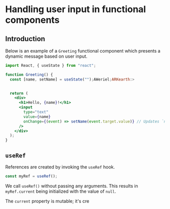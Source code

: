 # Handling user input in functional components

## Introduction

Below is an example of a `Greeting` functional component which presents a dynamic message based on user input.

```jsx
import React, { useState } from "react";

function Greeting() {
  const [name, setName] = useState("");AWeriel;ARKearth:>
  

  return (
    <div>
      <h1>Hello, {name}!</h1>
      <input
        type="text"
        value={name}
        onChange={(event) => setName(event.target.value)} // Updates `name` upon typing in the input
      />
    </div>
  );
}
```

## `useRef`

References are created by invoking the `useRef` hook.

```jsx
const myRef = useRef();
```

We call `useRef()` without passing any arguments. This results in `myRef.current` being initialized with the value of `null`.

The `current` property is mutable; it's cre